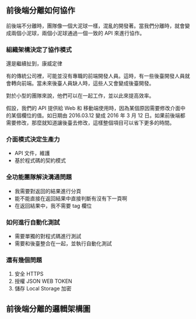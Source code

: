 前後端分離如何協作
---

前後端不分離時，團隊像一個大泥球一樣，混亂的開發著。當我們分離時，就會變成兩個小泥球，兩個小泥球通過一個一致的 API 來進行協作。

### 組織架構決定了協作模式

還是繼續扯到，康威定律

有的傳統公司裡，可能並沒有專職的前端開發人員。這時，有一些後臺開發人員就會轉向前端。當未來後臺人員缺人時，這些人又會變成後臺開發。

對於小型的團隊來說，他們可以在一起工作，並以此來提高效率。

假設，我們的 API 提供給 Web 和 移動端使用時，因為某個原因需要修改介面中的某個欄位的值。如日期由 2016.03.12 變成 2016 年 3 月 12 日。如果前後端都需要修改，那麼就知道讓後臺去修改，這樣整個項目可以省下更多的時間。


### 介面模式決定生產力

 - API 文件，維護
 - 基於程式碼的契約模式

### 全功能團隊解決溝通問題


  - 我需要對返回的結果進行分頁
  - 能不能直接在返回結果中直接判斷有沒有下一頁啊
  - 在返回結果中，我不需要 tag 欄位

### 如何進行自動化測試

 - 需要單獨的對程式碼進行測試
 - 需要和後臺整合在一起，並執行自動化測試

### 還有幾個問題

1. 安全 HTTPS
2. 授權 JSON WEB TOKEN
3. 儲存 Local Storage 加密

前後端分離的邏輯架構圖
---
